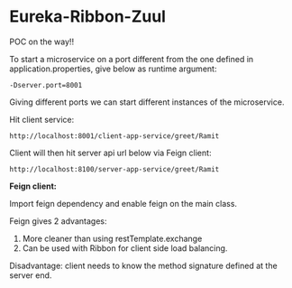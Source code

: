 # Eureka-Ribbon-Zuul
POC on the way!!


To start a microservice on a port different from the one defined in application.properties, give below as 
runtime argument:
```
-Dserver.port=8001
```
Giving different ports we can start different instances of the microservice.

Hit client service:
```
http://localhost:8001/client-app-service/greet/Ramit
```
Client will then hit server api url below via Feign client:
```
http://localhost:8100/server-app-service/greet/Ramit
```

**Feign client:**

Import feign dependency and enable feign on the main class.

Feign gives 2 advantages:
1. More cleaner than using restTemplate.exchange
2. Can be used with Ribbon for client side load balancing.

Disadvantage: client needs to know the method signature defined at the server end.


